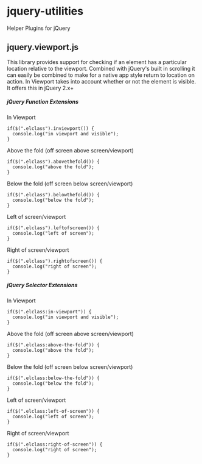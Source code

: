 jquery-utilities
============
Helper Plugins for jQuery

## jquery.viewport.js
This library provides support for checking if an element has a particular location relative to the viewport.  Combined with jQuery's built in scrolling it can easily be combined to make for a native app style return to location on action.  In Viewport takes into account whether or not the element is visible.  It offers this in jQuery 2.x+

##### jQuery Function Extensions

In Viewport

    if($(".elclass").inviewport()) {
      console.log("in viewport and visible");
    }
    
Above the fold (off screen above screen/viewport)

    if($(".elclass").abovethefold()) {
      console.log("above the fold");
    }
    
Below the fold (off screen below screen/viewport)

    if($(".elclass").belowthefold()) {
      console.log("below the fold");
    }

Left of screen/viewport

    if($(".elclass").leftofscreen()) {
      console.log("left of screen");
    }
    
Right of screen/viewport

    if($(".elclass").rightofscreen()) {
      console.log("right of screen");
    }
    
##### jQuery Selector Extensions

In Viewport

    if($(".elclass:in-viewport")) {
      console.log("in viewport and visible");
    }
    
Above the fold (off screen above screen/viewport)

    if($(".elclass:above-the-fold")) {
      console.log("above the fold");
    }
    
Below the fold (off screen below screen/viewport)

    if($(".elclass:below-the-fold")) {
      console.log("below the fold");
    }

Left of screen/viewport

    if($(".elclass:left-of-screen")) {
      console.log("left of screen");
    }
    
Right of screen/viewport

    if($(".elclass:right-of-screen")) {
      console.log("right of screen");
    }
	
